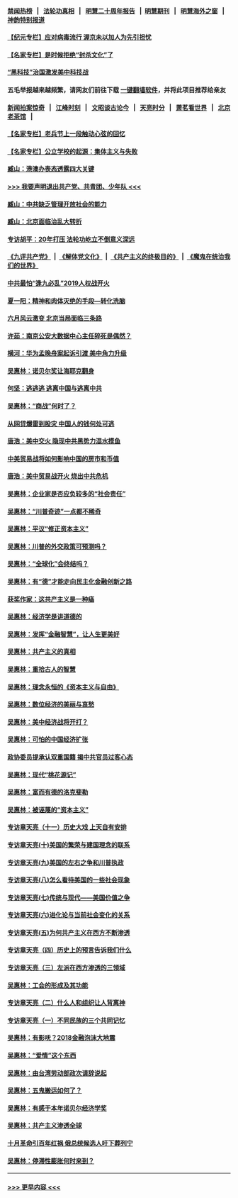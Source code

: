 #### [禁闻热榜](热点新闻.md?=0)  &nbsp;&nbsp;|&nbsp;&nbsp; [法轮功真相](https://github.com/gfw-breaker/truth/blob/master/README.md?=0) &nbsp;&nbsp;|&nbsp;&nbsp; [明慧二十周年报告](https://github.com/gfw-breaker/mh-reports/blob/master/README.md?=0) &nbsp;&nbsp;|&nbsp;&nbsp;[明慧期刊](https://github.com/gfw-breaker/mh-qikan) &nbsp;&nbsp;|&nbsp;&nbsp; [明慧海外之窗](https://github.com/gfw-breaker/mh-news/blob/master/README.md?=0) &nbsp;&nbsp;|&nbsp;&nbsp; [神韵特别报道](https://github.com/gfw-breaker/mh-news/blob/master/shenyun.md?=0)
#### [【纪元专栏】应对病毒流行 渥京未以加人为先引担忧](../pages/nsc423/n11875714.md?t=03071702) 
#### [【名家专栏】是时候拒绝“封杀文化”了](../pages/nsc423/n11814093.md?t=03071702) 
#### [“黑科技”治国激发美中科技战](../pages/nsc423/n11638056.md?t=03071702) 
#### 五毛举报越来越频繁，请网友们前往下载 [一键翻墙软件](https://github.com/gfw-breaker/ssr-accounts)，并将此项目推荐给亲友
#### [新闻拍案惊奇](https://github.com/gfw-breaker/banned-news/blob/master/pages/link4.md) &nbsp;&nbsp;|&nbsp;&nbsp; [江峰时刻](https://github.com/gfw-breaker/banned-news/blob/master/pages/link4.md) &nbsp;&nbsp;|&nbsp;&nbsp; [文昭谈古论今](https://github.com/gfw-breaker/banned-news/blob/master/pages/link4.md) &nbsp;&nbsp;|&nbsp;&nbsp; [天亮时分](https://github.com/gfw-breaker/banned-news/blob/master/pages/link4.md) &nbsp;&nbsp;|&nbsp;&nbsp; [萧茗看世界](https://github.com/gfw-breaker/banned-news/blob/master/pages/link4.md) &nbsp;&nbsp;|&nbsp;&nbsp; [北京老茶馆](https://github.com/gfw-breaker/banned-news/blob/master/pages/link4.md) &nbsp;&nbsp;|&nbsp;&nbsp; 
#### [【名家专栏】老兵节上一段触动心弦的回忆](../pages/nsc423/n11646016.md?t=03071702) 
#### [【名家专栏】公立学校的起源：集体主义与失败](../pages/nsc423/n11601833.md?t=03071702) 
#### [臧山：港澳办表态透露四大关键](../pages/nsc423/n11421628.md?t=03071702) 
#### [>>> 我要声明退出共产党、共青团、少年队 <<<](https://github.com/begood0513/goodnews/blob/master/quit/letter.md) 
#### [臧山：中共缺乏管理开放社会的能力](../pages/nsc423/n11407457.md?t=03071702) 
#### [臧山：北京面临治乱大转折](../pages/nsc423/n11406895.md?t=03071702) 
#### [专访胡平：20年打压 法轮功屹立不倒意义深远](../pages/nsc423/n11398800.md?t=03071702) 
#### [《九评共产党》](https://github.com/begood0513/9ping.md/blob/master/README.md) &nbsp;|&nbsp; [《解体党文化》](../../../../jtdwh.md/blob/master/README.md)  &nbsp;|&nbsp; [《共产主义的终极目的》](../../../../gczydzjmd.md/blob/master/README.md) &nbsp;|&nbsp; [《魔鬼在统治我们的世界》](../../../../mgztzwmdsj.md/blob/master/README.md) 
#### [中共最怕“逢九必乱”2019人权战开火](../pages/nsc423/n11385248.md?t=03071702) 
#### [夏一阳：精神和肉体灭绝的手段—转化洗脑](../pages/nsc423/n11368250.md?t=03071702) 
#### [六月风云激变 北京当局面临三条路](../pages/nsc423/n11313668.md?t=03071702) 
#### [许茹：南京公安大数据中心主任猝死是偶然？](../pages/nsc423/n11064744.md?t=03071702) 
#### [横河：华为孟晚舟案起诉引渡 美中角力升级](../pages/nsc423/n11027230.md?t=03071702) 
#### [吴惠林：诺贝尔奖让海耶克翻身](../pages/nsc423/n10890049.md?t=03071702) 
#### [何坚：逃逃逃 逃离中国与逃离中共](../pages/nsc423/n10592891.md?t=03071702) 
#### [吴惠林：“商战”何时了？](../pages/nsc423/n10573558.md?t=03071702) 
#### [从网贷爆雷到股灾 中国人的钱何处可逃](../pages/nsc423/n10572800.md?t=03071702) 
#### [唐浩：美中交火 隐现中共黑势力混水摸鱼](../pages/nsc423/n10544040.md?t=03071702) 
#### [中美贸易战将如何影响中国的房市和币值](../pages/nsc423/n10543697.md?t=03071702) 
#### [唐浩：美中贸易战开火 烧出中共危机](../pages/nsc423/n10540126.md?t=03071702) 
#### [吴惠林：企业家是否应负较多的“社会责任”](../pages/nsc423/n10535022.md?t=03071702) 
#### [吴惠林：“川普奇迹”一点都不稀奇](../pages/nsc423/n10512808.md?t=03071702) 
#### [吴惠林：平议“修正资本主义”](../pages/nsc423/n10495724.md?t=03071702) 
#### [吴惠林：川普的外交政策可预测吗？](../pages/nsc423/n10462387.md?t=03071702) 
#### [吴惠林：“全球化”会终结吗？](../pages/nsc423/n10452838.md?t=03071702) 
#### [吴惠林：有“德”才能走向民主化金融创新之路](../pages/nsc423/n10432292.md?t=03071702) 
#### [获奖作家：这共产主义是一种癌](../pages/nsc423/n10431541.md?t=03071702) 
#### [吴惠林：经济学是讲道德的](../pages/nsc423/n10398014.md?t=03071702) 
#### [吴惠林：发挥“金融智慧”，让人生更美好](../pages/nsc423/n10375019.md?t=03071702) 
#### [吴惠林：共产主义的真相](../pages/nsc423/n10351394.md?t=03071702) 
#### [吴惠林：重拾古人的智慧](../pages/nsc423/n10337691.md?t=03071702) 
#### [吴惠林：理念永恒的《资本主义与自由》](../pages/nsc423/n10316274.md?t=03071702) 
#### [吴惠林：数位经济的美丽与哀愁](../pages/nsc423/n10292946.md?t=03071702) 
#### [吴惠林：美中经济战将开打？](../pages/nsc423/n10258825.md?t=03071702) 
#### [吴惠林：可怕的中国经济扩张](../pages/nsc423/n10219147.md?t=03071702) 
#### [政协委员提承认双重国籍 揭中共官员过客心态](../pages/nsc423/n10208809.md?t=03071702) 
#### [吴惠林：现代“桃花源记”](../pages/nsc423/n10185234.md?t=03071702) 
#### [吴惠林：富而有德的洛克斐勒](../pages/nsc423/n10142264.md?t=03071702) 
#### [吴惠林：被诬蔑的“资本主义”](../pages/nsc423/n10124816.md?t=03071702) 
#### [专访章天亮（十一）历史大戏 上天自有安排](../pages/nsc423/n10094905.md?t=03071702) 
#### [专访章天亮(十)美国的繁荣与建国理念的联系](../pages/nsc423/n10094899.md?t=03071702) 
#### [专访章天亮(九)美国的左右之争和川普执政](../pages/nsc423/n10094889.md?t=03071702) 
#### [专访章天亮(八)怎么看待美国的一些社会现象](../pages/nsc423/n10094857.md?t=03071702) 
#### [专访章天亮(七)传统与现代——美国价值之争](../pages/nsc423/n10093140.md?t=03071702) 
#### [专访章天亮(六)进化论与当前社会变化的关系](../pages/nsc423/n10092036.md?t=03071702) 
#### [专访章天亮(五)为何共产主义在西方不断渗透](../pages/nsc423/n10083620.md?t=03071702) 
#### [专访章天亮（四）历史上的预言告诉我们什么](../pages/nsc423/n10083606.md?t=03071702) 
#### [专访章天亮（三）左派在西方渗透的三领域](../pages/nsc423/n10081115.md?t=03071702) 
#### [吴惠林：工会的形成及其功能](../pages/nsc423/n10080633.md?t=03071702) 
#### [专访章天亮（二）什么人和组织让人背离神](../pages/nsc423/n10076637.md?t=03071702) 
#### [专访章天亮（一）不同民族的三个共同记忆](../pages/nsc423/n10074188.md?t=03071702) 
#### [吴惠林：有影呒？2018金融泡沫大地震](../pages/nsc423/n10040534.md?t=03071702) 
#### [吴惠林：“爱情”这个东西](../pages/nsc423/n10019423.md?t=03071702) 
#### [吴惠林：由台湾劳动部政次请辞说起](../pages/nsc423/n9979679.md?t=03071702) 
#### [吴惠林：五鬼搬运如何了？](../pages/nsc423/n9925338.md?t=03071702) 
#### [吴惠林：有感于本年诺贝尔经济学奖](../pages/nsc423/n9871883.md?t=03071702) 
#### [吴惠林：共产主义渗透全球](../pages/nsc423/n9812748.md?t=03071702) 
#### [十月革命引百年红祸 俄总统候选人吁下葬列宁](../pages/nsc423/n9810182.md?t=03071702) 
#### [吴惠林：停滞性膨胀何时来到？](../pages/nsc423/n9764136.md?t=03071702) 

----
#### [ >>> 更早内容 <<< ](../indexes/nsc423-earlier.md)
